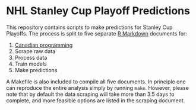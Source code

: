 NHL Stanley Cup Playoff Predictions
===================================

This repository contains scripts to make predictions for Stanley Cup Playoffs.
The process is split to five separate
[R Markdown](http://rmarkdown.rstudio.com) documents for:

1. [Canadian programming][1]
2. Scrape raw data
3. Process data
4. Train models
5. Make predictions

A Makefile is also included to compile all five documents. In principle one can
reproduce the entire analysis simply by running `make`. However, please note
that by default the data scraping will take more than 3.5 days to complete, and
more feasible options are listed in the scraping document.

[1]: https://rawgit.com/ilarischeinin/stanley/master/canadian.html
